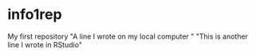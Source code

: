 # info1rep
My first repository
"A line I wrote on my local computer " 
"This is another line I wrote in RStudio"
